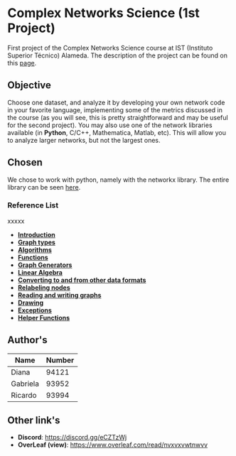 # Complex Networks Science (1st Project)

First project of the Complex Networks Science course at IST (Instituto Superior Técnico) Alameda. The description of the project can be found on this <a href="https://fenix.tecnico.ulisboa.pt/disciplinas/CRC/2018-2019/1-semestre/project-1">page</a>.

## Objective

Choose one dataset, and analyze it by developing your own network code in your favorite language, implementing some of the metrics discussed in the course (as you will see, this is pretty straightforward and may be useful for the second project). You may also use one of the network libraries available (in <b>Python</b>, C/C++, Mathematica, Matlab, etc). This will allow you to analyze larger networks, but not the largest ones.

## Chosen

We chose to work with python, namely with the networkx library. The entire library can be seen <a href="https://networkx.github.io/documentation/networkx-1.9/reference/index.html">here</a>. 

### Reference List
xxxxx
* <a href="https://networkx.github.io/documentation/networkx-1.9/reference/introduction.html"><b>Introduction</b></a>
* <a href="https://networkx.github.io/documentation/networkx-1.9/reference/classes.html"><b>Graph types</b></a>
* <a href="https://networkx.github.io/documentation/networkx-1.9/reference/algorithms.html"><b>Algorithms</b></a>
* <a href="https://networkx.github.io/documentation/networkx-1.9/reference/functions.html"><b>Functions</b></a>
* <a href="https://networkx.github.io/documentation/networkx-1.9/reference/generators.html"><b>Graph Generators</b></a>
* <a href="https://networkx.github.io/documentation/networkx-1.9/reference/linalg.html"><b>Linear Algebra</b></a>
* <a href="https://networkx.github.io/documentation/networkx-1.9/reference/convert.html"><b>Converting to and from other data formats</b></a>
* <a href="https://networkx.github.io/documentation/networkx-1.9/reference/relabel.html"><b>Relabeling nodes</b></a>
* <a href="https://networkx.github.io/documentation/networkx-1.9/reference/readwrite.html"><b>Reading and writing graphs</b></a>
* <a href="https://networkx.github.io/documentation/networkx-1.9/reference/drawing.html"><b>Drawing</b></a>
* <a href="https://networkx.github.io/documentation/networkx-1.9/reference/exceptions.html"><b>Exceptions</b></a>
* <a href="https://networkx.github.io/documentation/networkx-1.9/reference/utils.html"><b>Helper Functions</b></a>

## Author's

Name        | Number
------------- | -------------
Diana         | 94121
Gabriela         | 93952
Ricardo         | 93994

## Other link's

* <b>Discord</b>: https://discord.gg/eCZTzWj
* <b>OverLeaf (view)</b>: https://www.overleaf.com/read/nvxvxvwtnwvv

